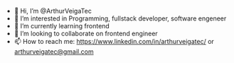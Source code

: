 - 👋 Hi, I’m @ArthurVeigaTec
- 👀 I’m interested in Programming, fullstack developer, software engeneer
- 🌱 I’m currently learning frontend
- 💞️ I’m looking to collaborate on frontend engineer
- 📫 How to reach me: https://www.linkedin.com/in/arthurveigatec/ or arthurveigatec@gmail.com
